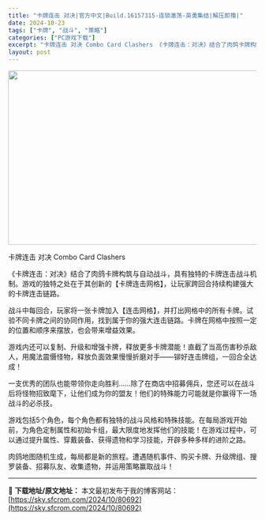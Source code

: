 ```yaml
---
title: "卡牌连击 对决|官方中文|Build.16157315-连锁激荡-英勇集结|解压即撸|"
date: 2024-10-23
tags: ["卡牌", "战斗", "策略"]
categories: ["PC游戏下载"]
excerpt: "卡牌连击 对决 Combo Card Clashers 《卡牌连击：对决》结合了肉鸽卡牌构筑与自动战斗，具有独特的卡牌连击战斗机制。游戏的独特之处在于其创新的【卡牌连击网格】，让玩家跨回合持续构建强大的卡牌连击链路。 战斗中每回合，玩家将一张卡牌加入【连击网格】，并打出网格中的所有卡牌。试验不同卡牌&hellip;"
layout: post
---
```


<img class="aligncenter size-full wp-image-80675" src="https://sky.sfcrom.com/wp-content/uploads/2024/10/2024102308003691.webp" alt="" width="616" height="353" />

卡牌连击 对决 Combo Card Clashers

《卡牌连击：对决》结合了肉鸽卡牌构筑与自动战斗，具有独特的卡牌连击战斗机制。游戏的独特之处在于其创新的【卡牌连击网格】，让玩家跨回合持续构建强大的卡牌连击链路。

战斗中每回合，玩家将一张卡牌加入【连击网格】，并打出网格中的所有卡牌。试验不同卡牌之间的协同作用，找到属于你的强大连击链路。卡牌在网格中按照一定的位置和顺序来摆放，也会带来增益效果。

游戏内还可以复制、升级和增强卡牌，释放更多卡牌潜能！直截了当高伤害秒杀敌人，用魔法震慑怪物，释放负面效果慢慢折磨对手——铆好连击牌组，一回合全达成！

一支优秀的团队也能带领你走向胜利……除了在商店中招募佣兵，您还可以在战斗后将怪物招致麾下，让他们成为你的盟友！他们的特殊能力可能就是你赢得下一场战斗的必杀技。

游戏包括5个角色，每个角色都有独特的战斗风格和特殊技能。在每局游戏开始前，为角色定制属性和初始卡组，最大限度地发挥他们的技能！在游戏过程中，可以通过提升属性、穿戴装备、获得遗物和学习技能，开辟多种多样的进阶之路。

肉鸽地图随机生成，每局都是新的旅程。遭遇随机事件、购买卡牌、升级牌组、搜罗装备、招募队友、收集遗物，并运用策略赢取战斗！

---
📖 **下载地址/原文地址：** 本文最初发布于我的博客网站：[https://sky.sfcrom.com/2024/10/80692](https://sky.sfcrom.com/2024/10/80692)
